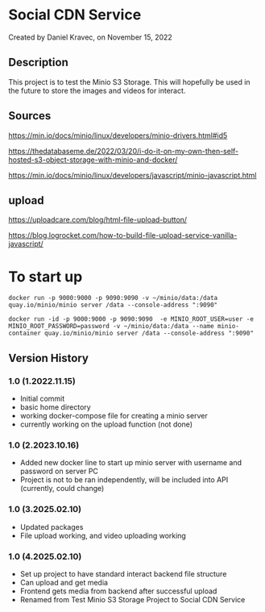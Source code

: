 # Social CDN Service
Created by Daniel Kravec, on November 15, 2022

## Description
This project is to test the Minio S3 Storage. This will hopefully be used in the future to store the images and videos for interact.


## Sources
https://min.io/docs/minio/linux/developers/minio-drivers.html#id5

https://thedatabaseme.de/2022/03/20/i-do-it-on-my-own-then-self-hosted-s3-object-storage-with-minio-and-docker/

https://min.io/docs/minio/linux/developers/javascript/minio-javascript.html


## upload 
https://uploadcare.com/blog/html-file-upload-button/

https://blog.logrocket.com/how-to-build-file-upload-service-vanilla-javascript/

# To start up
```
docker run -p 9000:9000 -p 9090:9090 -v ~/minio/data:/data quay.io/minio/minio server /data --console-address ":9090"

docker run -id -p 9000:9000 -p 9090:9090  -e MINIO_ROOT_USER=user -e MINIO_ROOT_PASSWORD=password -v ~/minio/data:/data --name minio-container quay.io/minio/minio server /data --console-address ":9090"
```



## Version History

### 1.0 (1.2022.11.15)
- Initial commit
- basic home directory
- working docker-compose file for creating a minio server
- currently working on the upload function (not done)

### 1.0 (2.2023.10.16)
- Added new docker line to start up minio server with username and password on server PC
- Project is not to be ran independently, will be included into API (currently, could change)

### 1.0 (3.2025.02.10)
- Updated packages
- File upload working, and video uploading working

### 1.0 (4.2025.02.10)
- Set up project to have standard interact backend file structure
- Can upload and get media
- Frontend gets media from backend after successful upload
- Renamed from Test Minio S3 Storage Project to Social CDN Service